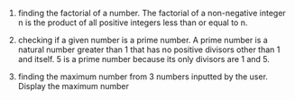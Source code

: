 1. finding the factorial of a number. The factorial of a non-negative
integer n is the product of all positive integers less than or equal to n.

2. checking if a given number is a prime number. A prime number is a natural number
greater than 1 that has no positive divisors other than 1 and itself. 5 is a prime number
because its only divisors are 1 and 5.

3. finding the maximum number from 3 numbers inputted by the user. Display the maximum number
